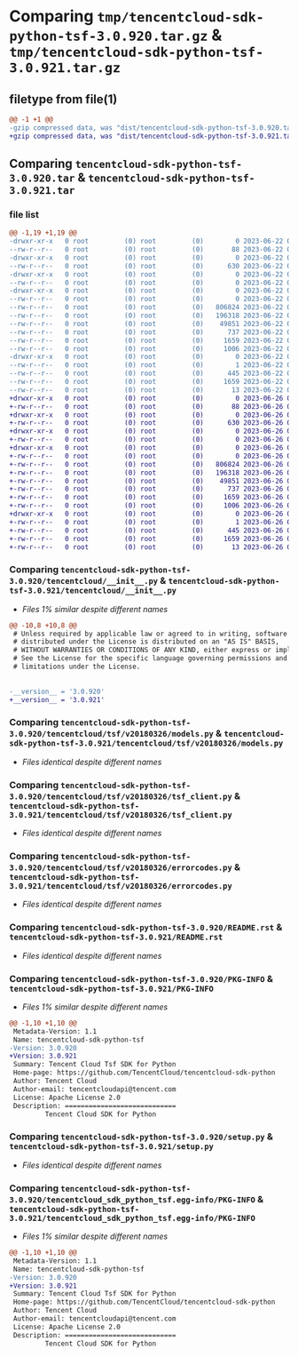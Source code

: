 # Comparing `tmp/tencentcloud-sdk-python-tsf-3.0.920.tar.gz` & `tmp/tencentcloud-sdk-python-tsf-3.0.921.tar.gz`

## filetype from file(1)

```diff
@@ -1 +1 @@
-gzip compressed data, was "dist/tencentcloud-sdk-python-tsf-3.0.920.tar", last modified: Thu Jun 22 00:38:45 2023, max compression
+gzip compressed data, was "dist/tencentcloud-sdk-python-tsf-3.0.921.tar", last modified: Mon Jun 26 00:36:24 2023, max compression
```

## Comparing `tencentcloud-sdk-python-tsf-3.0.920.tar` & `tencentcloud-sdk-python-tsf-3.0.921.tar`

### file list

```diff
@@ -1,19 +1,19 @@
-drwxr-xr-x   0 root         (0) root         (0)        0 2023-06-22 00:38:45.000000 tencentcloud-sdk-python-tsf-3.0.920/
--rw-r--r--   0 root         (0) root         (0)       88 2023-06-22 00:38:45.000000 tencentcloud-sdk-python-tsf-3.0.920/setup.cfg
-drwxr-xr-x   0 root         (0) root         (0)        0 2023-06-22 00:38:45.000000 tencentcloud-sdk-python-tsf-3.0.920/tencentcloud/
--rw-r--r--   0 root         (0) root         (0)      630 2023-06-22 00:38:44.000000 tencentcloud-sdk-python-tsf-3.0.920/tencentcloud/__init__.py
-drwxr-xr-x   0 root         (0) root         (0)        0 2023-06-22 00:38:45.000000 tencentcloud-sdk-python-tsf-3.0.920/tencentcloud/tsf/
--rw-r--r--   0 root         (0) root         (0)        0 2023-06-22 00:38:44.000000 tencentcloud-sdk-python-tsf-3.0.920/tencentcloud/tsf/__init__.py
-drwxr-xr-x   0 root         (0) root         (0)        0 2023-06-22 00:38:45.000000 tencentcloud-sdk-python-tsf-3.0.920/tencentcloud/tsf/v20180326/
--rw-r--r--   0 root         (0) root         (0)        0 2023-06-22 00:38:44.000000 tencentcloud-sdk-python-tsf-3.0.920/tencentcloud/tsf/v20180326/__init__.py
--rw-r--r--   0 root         (0) root         (0)   806824 2023-06-22 00:38:44.000000 tencentcloud-sdk-python-tsf-3.0.920/tencentcloud/tsf/v20180326/models.py
--rw-r--r--   0 root         (0) root         (0)   196318 2023-06-22 00:38:44.000000 tencentcloud-sdk-python-tsf-3.0.920/tencentcloud/tsf/v20180326/tsf_client.py
--rw-r--r--   0 root         (0) root         (0)    49851 2023-06-22 00:38:44.000000 tencentcloud-sdk-python-tsf-3.0.920/tencentcloud/tsf/v20180326/errorcodes.py
--rw-r--r--   0 root         (0) root         (0)      737 2023-06-22 00:38:44.000000 tencentcloud-sdk-python-tsf-3.0.920/README.rst
--rw-r--r--   0 root         (0) root         (0)     1659 2023-06-22 00:38:45.000000 tencentcloud-sdk-python-tsf-3.0.920/PKG-INFO
--rw-r--r--   0 root         (0) root         (0)     1006 2023-06-22 00:38:44.000000 tencentcloud-sdk-python-tsf-3.0.920/setup.py
-drwxr-xr-x   0 root         (0) root         (0)        0 2023-06-22 00:38:45.000000 tencentcloud-sdk-python-tsf-3.0.920/tencentcloud_sdk_python_tsf.egg-info/
--rw-r--r--   0 root         (0) root         (0)        1 2023-06-22 00:38:45.000000 tencentcloud-sdk-python-tsf-3.0.920/tencentcloud_sdk_python_tsf.egg-info/dependency_links.txt
--rw-r--r--   0 root         (0) root         (0)      445 2023-06-22 00:38:45.000000 tencentcloud-sdk-python-tsf-3.0.920/tencentcloud_sdk_python_tsf.egg-info/SOURCES.txt
--rw-r--r--   0 root         (0) root         (0)     1659 2023-06-22 00:38:45.000000 tencentcloud-sdk-python-tsf-3.0.920/tencentcloud_sdk_python_tsf.egg-info/PKG-INFO
--rw-r--r--   0 root         (0) root         (0)       13 2023-06-22 00:38:45.000000 tencentcloud-sdk-python-tsf-3.0.920/tencentcloud_sdk_python_tsf.egg-info/top_level.txt
+drwxr-xr-x   0 root         (0) root         (0)        0 2023-06-26 00:36:24.000000 tencentcloud-sdk-python-tsf-3.0.921/
+-rw-r--r--   0 root         (0) root         (0)       88 2023-06-26 00:36:24.000000 tencentcloud-sdk-python-tsf-3.0.921/setup.cfg
+drwxr-xr-x   0 root         (0) root         (0)        0 2023-06-26 00:36:24.000000 tencentcloud-sdk-python-tsf-3.0.921/tencentcloud/
+-rw-r--r--   0 root         (0) root         (0)      630 2023-06-26 00:36:24.000000 tencentcloud-sdk-python-tsf-3.0.921/tencentcloud/__init__.py
+drwxr-xr-x   0 root         (0) root         (0)        0 2023-06-26 00:36:24.000000 tencentcloud-sdk-python-tsf-3.0.921/tencentcloud/tsf/
+-rw-r--r--   0 root         (0) root         (0)        0 2023-06-26 00:36:24.000000 tencentcloud-sdk-python-tsf-3.0.921/tencentcloud/tsf/__init__.py
+drwxr-xr-x   0 root         (0) root         (0)        0 2023-06-26 00:36:24.000000 tencentcloud-sdk-python-tsf-3.0.921/tencentcloud/tsf/v20180326/
+-rw-r--r--   0 root         (0) root         (0)        0 2023-06-26 00:36:24.000000 tencentcloud-sdk-python-tsf-3.0.921/tencentcloud/tsf/v20180326/__init__.py
+-rw-r--r--   0 root         (0) root         (0)   806824 2023-06-26 00:36:24.000000 tencentcloud-sdk-python-tsf-3.0.921/tencentcloud/tsf/v20180326/models.py
+-rw-r--r--   0 root         (0) root         (0)   196318 2023-06-26 00:36:24.000000 tencentcloud-sdk-python-tsf-3.0.921/tencentcloud/tsf/v20180326/tsf_client.py
+-rw-r--r--   0 root         (0) root         (0)    49851 2023-06-26 00:36:24.000000 tencentcloud-sdk-python-tsf-3.0.921/tencentcloud/tsf/v20180326/errorcodes.py
+-rw-r--r--   0 root         (0) root         (0)      737 2023-06-26 00:36:24.000000 tencentcloud-sdk-python-tsf-3.0.921/README.rst
+-rw-r--r--   0 root         (0) root         (0)     1659 2023-06-26 00:36:24.000000 tencentcloud-sdk-python-tsf-3.0.921/PKG-INFO
+-rw-r--r--   0 root         (0) root         (0)     1006 2023-06-26 00:36:24.000000 tencentcloud-sdk-python-tsf-3.0.921/setup.py
+drwxr-xr-x   0 root         (0) root         (0)        0 2023-06-26 00:36:24.000000 tencentcloud-sdk-python-tsf-3.0.921/tencentcloud_sdk_python_tsf.egg-info/
+-rw-r--r--   0 root         (0) root         (0)        1 2023-06-26 00:36:24.000000 tencentcloud-sdk-python-tsf-3.0.921/tencentcloud_sdk_python_tsf.egg-info/dependency_links.txt
+-rw-r--r--   0 root         (0) root         (0)      445 2023-06-26 00:36:24.000000 tencentcloud-sdk-python-tsf-3.0.921/tencentcloud_sdk_python_tsf.egg-info/SOURCES.txt
+-rw-r--r--   0 root         (0) root         (0)     1659 2023-06-26 00:36:24.000000 tencentcloud-sdk-python-tsf-3.0.921/tencentcloud_sdk_python_tsf.egg-info/PKG-INFO
+-rw-r--r--   0 root         (0) root         (0)       13 2023-06-26 00:36:24.000000 tencentcloud-sdk-python-tsf-3.0.921/tencentcloud_sdk_python_tsf.egg-info/top_level.txt
```

### Comparing `tencentcloud-sdk-python-tsf-3.0.920/tencentcloud/__init__.py` & `tencentcloud-sdk-python-tsf-3.0.921/tencentcloud/__init__.py`

 * *Files 1% similar despite different names*

```diff
@@ -10,8 +10,8 @@
 # Unless required by applicable law or agreed to in writing, software
 # distributed under the License is distributed on an "AS IS" BASIS,
 # WITHOUT WARRANTIES OR CONDITIONS OF ANY KIND, either express or implied.
 # See the License for the specific language governing permissions and
 # limitations under the License.
 
 
-__version__ = '3.0.920'
+__version__ = '3.0.921'
```

### Comparing `tencentcloud-sdk-python-tsf-3.0.920/tencentcloud/tsf/v20180326/models.py` & `tencentcloud-sdk-python-tsf-3.0.921/tencentcloud/tsf/v20180326/models.py`

 * *Files identical despite different names*

### Comparing `tencentcloud-sdk-python-tsf-3.0.920/tencentcloud/tsf/v20180326/tsf_client.py` & `tencentcloud-sdk-python-tsf-3.0.921/tencentcloud/tsf/v20180326/tsf_client.py`

 * *Files identical despite different names*

### Comparing `tencentcloud-sdk-python-tsf-3.0.920/tencentcloud/tsf/v20180326/errorcodes.py` & `tencentcloud-sdk-python-tsf-3.0.921/tencentcloud/tsf/v20180326/errorcodes.py`

 * *Files identical despite different names*

### Comparing `tencentcloud-sdk-python-tsf-3.0.920/README.rst` & `tencentcloud-sdk-python-tsf-3.0.921/README.rst`

 * *Files identical despite different names*

### Comparing `tencentcloud-sdk-python-tsf-3.0.920/PKG-INFO` & `tencentcloud-sdk-python-tsf-3.0.921/PKG-INFO`

 * *Files 1% similar despite different names*

```diff
@@ -1,10 +1,10 @@
 Metadata-Version: 1.1
 Name: tencentcloud-sdk-python-tsf
-Version: 3.0.920
+Version: 3.0.921
 Summary: Tencent Cloud Tsf SDK for Python
 Home-page: https://github.com/TencentCloud/tencentcloud-sdk-python
 Author: Tencent Cloud
 Author-email: tencentcloudapi@tencent.com
 License: Apache License 2.0
 Description: ============================
         Tencent Cloud SDK for Python
```

### Comparing `tencentcloud-sdk-python-tsf-3.0.920/setup.py` & `tencentcloud-sdk-python-tsf-3.0.921/setup.py`

 * *Files identical despite different names*

### Comparing `tencentcloud-sdk-python-tsf-3.0.920/tencentcloud_sdk_python_tsf.egg-info/PKG-INFO` & `tencentcloud-sdk-python-tsf-3.0.921/tencentcloud_sdk_python_tsf.egg-info/PKG-INFO`

 * *Files 1% similar despite different names*

```diff
@@ -1,10 +1,10 @@
 Metadata-Version: 1.1
 Name: tencentcloud-sdk-python-tsf
-Version: 3.0.920
+Version: 3.0.921
 Summary: Tencent Cloud Tsf SDK for Python
 Home-page: https://github.com/TencentCloud/tencentcloud-sdk-python
 Author: Tencent Cloud
 Author-email: tencentcloudapi@tencent.com
 License: Apache License 2.0
 Description: ============================
         Tencent Cloud SDK for Python
```


